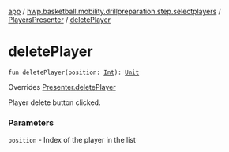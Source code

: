 [app](../../index.md) / [hwp.basketball.mobility.drillpreparation.step.selectplayers](../index.md) / [PlayersPresenter](index.md) / [deletePlayer](.)

# deletePlayer

`fun deletePlayer(position: `[`Int`](https://kotlinlang.org/api/latest/jvm/stdlib/kotlin/-int/index.html)`): `[`Unit`](https://kotlinlang.org/api/latest/jvm/stdlib/kotlin/-unit/index.html)

Overrides [Presenter.deletePlayer](../-players-contract/-presenter/delete-player.md)

Player delete button clicked.

### Parameters

`position` - Index of the player in the list